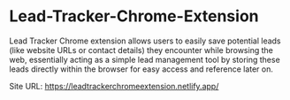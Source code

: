 # Lead-Tracker-Chrome-Extension
Lead Tracker Chrome extension allows users to easily save potential leads (like website URLs or contact details) they encounter while browsing the web, essentially acting as a simple lead management tool by storing these leads directly within the browser for easy access and reference later on.

Site URL: https://leadtrackerchromeextension.netlify.app/

